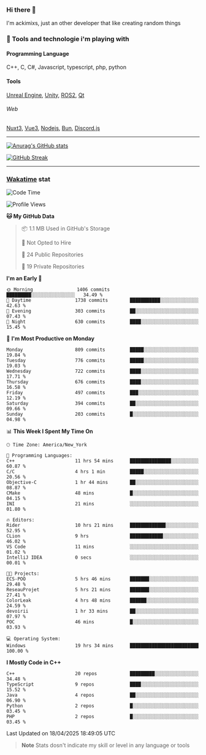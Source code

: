 ### Hi there 👋

I'm ackimixs, just an other developer that like creating random things

### 🧰 Tools and technologie i'm playing with

#### Programming Language
C++, C, C#, Javascript, typescript, php, python

#### Tools
[Unreal Engine](https://www.unrealengine.com), [Unity](https://unity.com/), [ROS2](https://ros.org/), [Qt](https://www.qt.io/)

###### Web
[Nuxt3](https://nuxt.com/), [Vue3](https://vuejs.org/), [Nodejs](https://nodejs.org), [Bun](https://bun.sh/), [Discord.js](https://discord.js.org/)

---

[![Anurag's GitHub stats](https://github-readme-stats.vercel.app/api?username=ackimixs&show_icons=true&theme=github_dark&count_private=true)](https://github.com/anuraghazra/github-readme-stats)

[![GitHub Streak](https://github-readme-streak-stats.herokuapp.com?user=Ackimixs&theme=github-dark-blue&date_format=j%20M%5B%20Y%5D&mode=weekly)](https://git.io/streak-stats)

---
 
 ### [Wakatime](https://wakatime.com/) stat

<!--START_SECTION:waka-->
![Code Time](http://img.shields.io/badge/Code%20Time-1%2C567%20hrs%2035%20mins-blue)

![Profile Views](http://img.shields.io/badge/Profile%20Views-0-blue)

**🐱 My GitHub Data** 

> 📦 1.1 MB Used in GitHub's Storage 
 > 
> 🚫 Not Opted to Hire
 > 
> 📜 24 Public Repositories 
 > 
> 🔑 19 Private Repositories 
 > 
**I'm an Early 🐤** 

```text
🌞 Morning                1406 commits        █████████░░░░░░░░░░░░░░░░   34.49 % 
🌆 Daytime                1738 commits        ███████████░░░░░░░░░░░░░░   42.63 % 
🌃 Evening                303 commits         ██░░░░░░░░░░░░░░░░░░░░░░░   07.43 % 
🌙 Night                  630 commits         ████░░░░░░░░░░░░░░░░░░░░░   15.45 % 
```
📅 **I'm Most Productive on Monday** 

```text
Monday                   809 commits         █████░░░░░░░░░░░░░░░░░░░░   19.84 % 
Tuesday                  776 commits         █████░░░░░░░░░░░░░░░░░░░░   19.03 % 
Wednesday                722 commits         ████░░░░░░░░░░░░░░░░░░░░░   17.71 % 
Thursday                 676 commits         ████░░░░░░░░░░░░░░░░░░░░░   16.58 % 
Friday                   497 commits         ███░░░░░░░░░░░░░░░░░░░░░░   12.19 % 
Saturday                 394 commits         ██░░░░░░░░░░░░░░░░░░░░░░░   09.66 % 
Sunday                   203 commits         █░░░░░░░░░░░░░░░░░░░░░░░░   04.98 % 
```


📊 **This Week I Spent My Time On** 

```text
🕑︎ Time Zone: America/New_York

💬 Programming Languages: 
C++                      11 hrs 54 mins      ███████████████░░░░░░░░░░   60.87 % 
C/C                      4 hrs 1 min         █████░░░░░░░░░░░░░░░░░░░░   20.56 % 
Objective-C              1 hr 44 mins        ██░░░░░░░░░░░░░░░░░░░░░░░   08.87 % 
CMake                    48 mins             █░░░░░░░░░░░░░░░░░░░░░░░░   04.15 % 
INI                      21 mins             ░░░░░░░░░░░░░░░░░░░░░░░░░   01.80 % 

🔥 Editors: 
Rider                    10 hrs 21 mins      █████████████░░░░░░░░░░░░   52.95 % 
CLion                    9 hrs               ████████████░░░░░░░░░░░░░   46.02 % 
VS Code                  11 mins             ░░░░░░░░░░░░░░░░░░░░░░░░░   01.02 % 
IntelliJ IDEA            0 secs              ░░░░░░░░░░░░░░░░░░░░░░░░░   00.01 % 

🐱‍💻 Projects: 
ECS-POO                  5 hrs 46 mins       ███████░░░░░░░░░░░░░░░░░░   29.48 % 
ReseauProjet             5 hrs 21 mins       ███████░░░░░░░░░░░░░░░░░░   27.41 % 
ColorLeak                4 hrs 48 mins       ██████░░░░░░░░░░░░░░░░░░░   24.59 % 
devoirii                 1 hr 33 mins        ██░░░░░░░░░░░░░░░░░░░░░░░   07.97 % 
POC                      46 mins             █░░░░░░░░░░░░░░░░░░░░░░░░   03.93 % 

💻 Operating System: 
Windows                  19 hrs 34 mins      █████████████████████████   100.00 % 
```

**I Mostly Code in C++** 

```text
C++                      20 repos            █████████░░░░░░░░░░░░░░░░   34.48 % 
TypeScript               9 repos             ████░░░░░░░░░░░░░░░░░░░░░   15.52 % 
Java                     4 repos             ██░░░░░░░░░░░░░░░░░░░░░░░   06.90 % 
Python                   2 repos             █░░░░░░░░░░░░░░░░░░░░░░░░   03.45 % 
PHP                      2 repos             █░░░░░░░░░░░░░░░░░░░░░░░░   03.45 % 
```




 Last Updated on 18/04/2025 18:49:05 UTC
<!--END_SECTION:waka-->

> **Note**
> Stats dosn't indicate my skill or level in any language or tools
